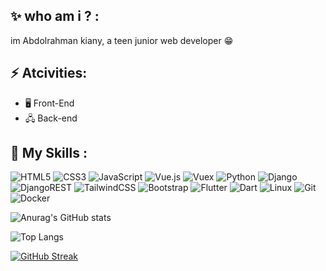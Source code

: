 ## ✨ who am i ? :
im Abdolrahman kiany, a teen junior web developer 😁

## ⚡ Atcivities:

 - 🖥️ Front-End
 - 🖧 Back-end


## 🤹 My Skills :
![HTML5](https://img.shields.io/badge/html5-%23E34F26.svg?style=for-the-badge&logo=html5&logoColor=white)
![CSS3](https://img.shields.io/badge/css3-%231572B6.svg?style=for-the-badge&logo=css3&logoColor=white)
![JavaScript](https://img.shields.io/badge/javascript-%23323330.svg?style=for-the-badge&logo=javascript&logoColor=%23F7DF1E)
![Vue.js](https://img.shields.io/badge/vuejs-%2335495e.svg?style=for-the-badge&logo=vuedotjs&logoColor=%234FC08D)
![Vuex](https://img.shields.io/badge/vuex-6e6e6e.svg?style=for-the-badge&logo=data%3Aimage%2Fpng%3Bbase64%2CiVBORw0KGgoAAAANSUhEUgAAABQAAAAUCAMAAAC6V%2B0%2FAAABF1BMVEUAAAA1SV41SV41SV41SV41SV41SV41SV41SF42TWBPvoxPwI1PwI1PwI1PwI1QxY9PwI1PwI1PwI1PwI01SV41SV41SV41SV41SV41SV41SV41SV41SV41SV41SV41SV41SV41R101SV41SV48amtLrIVQx5A1SV5PwI01R11PwI00RFxEjXlPv41Pv41PwI1PwI1PwI1PwI1PwI1PwI1PwI1Pv41PwI1PwI1PwI1PwI1PwI1PwI1PwI1PwI1PwI1PwI1PwI1PwI1PwI1PwI01SV41SV41SV41Sl41SF45WmU1SF5ChXZPwY05WWRLsIdPwY1PwI1PwI1PwI1PwI1PwI1PwI1PwI1PwI1PwI1PwI1PwI3%2F%2F%2F%2BlWEuLAAAARXRSTlMAAAAAAAAAAAAAAAAAAAAAAAAAAAAAAC5%2FgIB5HSbcgNskJNuA2yLbf4DpJd4l3oDpJNt%2FgNsigIAm3C5%2FgIB5HS4AAADD92lDAAAA8UlEQVQYV22LvU4CYRQF55y7kpilUik0VBJwEypfwQf3FaxBwRAjkKCNjWEj37VY%2Fwqnm5M58A%2FiTNrlrw8yX4QHkqTNgTjPzMxdqXBPVzB3kDGBWboYbwXSUBpKoK0xbcYSNbHfRyOWkS0V%2BOlCliakMz%2FWBkObsbIbu7FXkS0Y8NoRYUeE1wYEcHypsUTmfS7fgQpAVqgQ6RR099pu5MXCauz6a%2FQ4HI6IcIzdjbViQjxE3AeTUA0GjwocPJvFAcrI4C5k3payn9OlxtMe4EUpjwZ6U1NRWc9Sv3rjpL%2FJ9FGFuJHuXvnm9Drz9sf%2B8gkR1VNJeFtUmwAAAABJRU5ErkJggg%3D%3D)
![Python](https://img.shields.io/badge/python-3670A0?style=for-the-badge&logo=python&logoColor=ffdd54)
![Django](https://img.shields.io/badge/django-%23092E20.svg?style=for-the-badge&logo=django&logoColor=white)
![DjangoREST](https://img.shields.io/badge/DJANGO-REST-ff1709?style=for-the-badge&logo=django&logoColor=white&color=ff1709&labelColor=gray)
![TailwindCSS](https://img.shields.io/badge/tailwindcss-%2338B2AC.svg?style=for-the-badge&logo=tailwind-css&logoColor=white)
![Bootstrap](https://img.shields.io/badge/bootstrap-%23563D7C.svg?style=for-the-badge&logo=bootstrap&logoColor=white)
![Flutter](https://img.shields.io/badge/Flutter-%2302569B.svg?style=for-the-badge&logo=Flutter&logoColor=white)
![Dart](https://img.shields.io/badge/dart-%230175C2.svg?style=for-the-badge&logo=dart&logoColor=white)
![Linux](https://img.shields.io/badge/Linux-FCC624?style=for-the-badge&logo=linux&logoColor=black)
![Git](https://img.shields.io/badge/git-%23F05033.svg?style=for-the-badge&logo=git&logoColor=white)
![Docker](https://img.shields.io/badge/docker-%230db7ed.svg?style=for-the-badge&logo=docker&logoColor=white)


![Anurag's GitHub stats](https://github-readme-stats.vercel.app/api?username=abdoki7788&show_icons=true&theme=dracula)

![Top Langs](https://github-readme-stats.vercel.app/api/top-langs/?username=abdoki7788&layout=compact&theme=dracula)

[![GitHub Streak](http://github-readme-streak-stats.herokuapp.com?user=abdoki7788&theme=dracula&background=000000)](https://github.com/abdoki7788)




<!--
**abdoki7788/abdoki7788** is a ✨ _special_ ✨ repository because its `README.md` (this file) appears on your GitHub profile.

Here are some ideas to get you started:

- 🔭 I’m currently working on ...
- 🌱 I’m currently learning ...
- 👯 I’m looking to collaborate on ...
- 🤔 I’m looking for help with ...
- 💬 Ask me about ...
- 📫 How to reach me: ...
- 😄 Pronouns: ...
- ⚡ Fun fact: ...
-->
